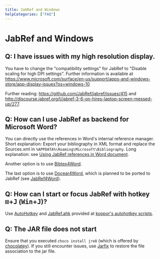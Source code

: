 ```yaml
---
title: JabRef and Windows
helpCategories: ["FAQ"]
---
```


# JabRef and Windows

## Q: I have issues with my high resolution display.

You have to change the "compatibility settings" for JabRef to "Disable scaling for high DPI settings".
Further information is available at https://www.microsoft.com/surface/en-us/support/apps-and-windows-store/app-display-issues?os=windows-10

Further reading: https://github.com/JabRef/jabref/issues/415
and
http://discourse.jabref.org/t/jabref-3-6-on-hires-laptop-screen-messed-up/277.


## Q: How can I use JabRef as backend for Microsoft Word?

You can directly use the references in Word's internal reference manager.
Short explanation: Export your bibliography in XML format and replace the Sources.xml in `%APPDATA%\Roaming\Microsoft\Bibliography`.
Long explanation: see [Using JabRef references in Word document](http://www.ademcan.net/?d=2012/01/30/15/23/05-using-jabref-references-in-word-documents).

Another option is to use [Bibtex4Word](http://www.ee.ic.ac.uk/hp/staff/dmb/perl/index.html).

The last option is to use [Docear4Word](https://github.com/Docear/Docear4Word), which is planned to be ported to JabRef (see [JabRef4Word](https://github.com/JabRef/JabRef4Word)).


## Q: How can I start or focus JabRef with hotkey <kbd>⊞</kbd>+<kbd>J</kbd> (<kbd>Win</kbd>+<kbd>J</kbd>)?

Use [AutoHotkey](http://www.autohotkey.com/) and [JabRef.ahk](https://github.com/koppor/autohotkey-scripts/blob/master/JabRef.ahk) provided at [koppor's autohotkey scripts](https://github.com/koppor/autohotkey-scripts).


## Q: The JAR file does not start

Ensure that you executed `choco install jre8` (which is offered by [chocolatey](https://chocolatey.org/)).
If you still encounter issues, use [Jarfix](https://johann.loefflmann.net/en/software/jarfix/index.html) to restore the file association to the jar file.
